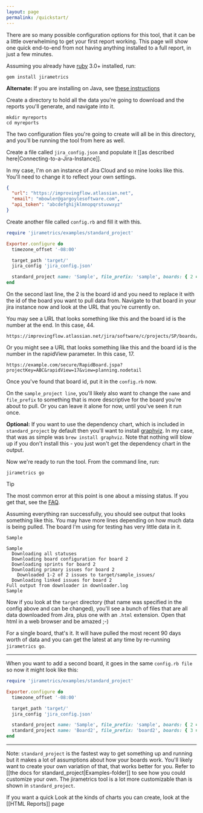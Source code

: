 ```yaml
---
layout: page
permalink: /quickstart/
---
```

There are so many possible configuration options for this tool, that it can be a little overwhelming to get your first report working. This page will show one quick end-to-end from not having anything installed to a full report, in just a few minutes.

Assuming you already have [ruby](ruby-lang.org) 3.0+ installed, run:

```
gem install jirametrics
```

**Alternate:** If you are installing on Java, see [these instructions](https://github.com/mikebowler/jirametrics/wiki/JRuby)

Create a directory to hold all the data you're going to download and the reports you'll generate, and navigate into it.

```
mkdir myreports
cd myreports
```

The two configuration files you're going to create will all be in this directory, and you'll be running the tool from here as well.

Create a file called `jira_config.json` and populate it [[as described here|Connecting-to-a-Jira-Instance]].

In my case, I'm on an instance of Jira Cloud and so mine looks like this. You'll need to change it to reflect your own settings.

```json
{
  "url": "https://improvingflow.atlassian.net",
  "email": "mbowler@gargoylesoftware.com",
  "api_token": "abcdefghijklmnopqrstuvwxyz"
}
```

Create another file called `config.rb` and fill it with this.

```ruby
require 'jirametrics/examples/standard_project'

Exporter.configure do
  timezone_offset '-08:00'

  target_path 'target/'
  jira_config 'jira_config.json'

  standard_project name: 'Sample', file_prefix: 'sample', boards: { 2 => :default }
end
```

On the second last line, the 2 is the board id and you need to replace it with the id of the board you want to pull data from. Navigate to that board in your jira instance now and look at the URL that you're currently on.

You may see a URL that looks something like this and the board id is the number at the end. In this case, 44.
```
https://improvingflow.atlassian.net/jira/software/c/projects/SP/boards/44
```

Or you might see a URL that looks something like this and the board id is the number in the rapidView parameter. In this case, 17.
```
https://example.com/secure/RapidBoard.jspa?projectKey=ABC&rapidView=17&view=planning.nodetail
```

Once you've found that board id, put it in the `config.rb` now.

On the `sample_project line`, you'll likely also want to change the `name` and `file_prefix` to something that is more descriptive for the board you're about to pull. Or you can leave it alone for now, until you've seen it run once.

**Optional:** If you want to use the dependency chart, which is included in `standard_project` by default then you'll want to install [graphviz](https://graphviz.org/download/). In my case, that was as simple was `brew install graphviz`. Note that nothing will blow up if you don't install this - you just won't get the dependency chart in the output.

Now we're ready to run the tool. From the command line, run:

```
jirametrics go
```

> [!TIP]
> The most common error at this point is one about a missing status. If you get that, see the [FAQ](https://github.com/mikebowler/jirametrics/wiki/FAQ).

Assuming everything ran successfully, you should see output that looks something like this. You may have more lines depending on how much data is being pulled. The board I'm using for testing has very little data in it.

```
Sample

Sample
  Downloading all statuses
  Downloading board configuration for board 2
  Downloading sprints for board 2
  Downloading primary issues for board 2
    Downloaded 1-2 of 2 issues to target/sample_issues/ 
  Downloading linked issues for board 2
Full output from downloader in downloader.log
Sample
```

Now if you look at the `target` directory (that name was specified in the config above and can be changed), you'll see a bunch of files that are all data downloaded from Jira, plus one with an `.html` extension. Open that html in a web browser and be amazed ;-)

For a single board, that's it. It will have pulled the most recent 90 days worth of data and you can get the latest at any time by re-running `jirametrics go`.

---

When you want to add a second board, it goes in the same `config.rb file` so now it might look like this:

```ruby
require 'jirametrics/examples/standard_project'

Exporter.configure do
  timezone_offset '-08:00'

  target_path 'target/'
  jira_config 'jira_config.json'

  standard_project name: 'Sample', file_prefix: 'sample', boards: { 2 => :default }
  standard_project name: 'Board2', file_prefix: 'board2', boards: { 3 => :default }
end
```

---

Note:  `standard_project` is the fastest way to get something up and running but it makes a lot of assumptions about how your boards work. You'll likely want to create your own variation of that, that works better for you. Refer to [[the docs for standard_project|Examples-folder]] to see how you could customize your own. The jirametrics tool is a lot more customizable than is shown in `standard_project`.

If you want a quick Look at the kinds of charts you can create, look at the [[HTML Reports]] page